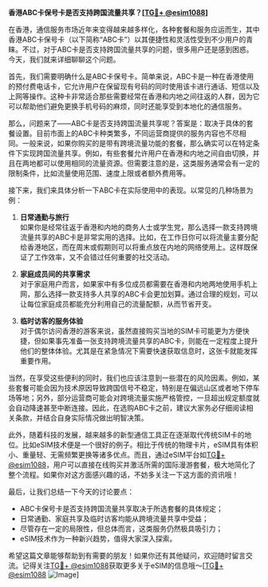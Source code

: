 **香港ABC卡保号卡是否支持跨国流量共享？[[TG💪+ @esim1088](https://t.me/s/esim1088)]**

在香港，通信服务市场近年来变得越来越多样化，各种套餐和服务应运而生，其中香港ABC卡保号卡（以下简称“ABC卡”）以其便捷性和灵活性受到不少用户的青睐。不过，对于ABC卡是否支持跨国流量共享的问题，很多用户还是感到困惑。今天，我们就来详细聊聊这个问题。

首先，我们需要明确什么是ABC卡保号卡。简单来说，ABC卡是一种在香港使用的预付费电话卡，它允许用户在保留现有号码的同时使用该卡进行通话、短信以及上网等操作。这种卡非常适合那些需要经常在香港和内地之间往返的人群，因为它可以帮助他们避免更换手机号码的麻烦，同时还能享受到本地化的通信服务。

那么，问题来了——ABC卡是否支持跨国流量共享呢？答案是：取决于具体的套餐设置。目前市面上的ABC卡种类繁多，不同运营商提供的服务内容也不尽相同。一般来说，如果你购买的是带有跨境流量功能的套餐，那么确实可以在特定条件下实现跨国流量共享。例如，有些套餐允许用户在香港和内地之间自由切换，并且在两地都可以使用相同的流量资源。但需要注意的是，这类服务通常会有一定的限制条件，比如流量使用范围、速度上限或者额外费用等。

接下来，我们来具体分析一下ABC卡在实际使用中的表现。以常见的几种场景为例：

1. **日常通勤与旅行**  
   如果你是经常往返于香港和内地的商务人士或学生党，那么选择一款支持跨境流量共享的ABC卡是非常实用的选择。比如，在工作日你可以将流量主要分配给香港地区，而在周末或假期则可以将重点放在内地的网络使用上。这样既保证了工作效率，又不会错过任何重要的社交活动。

2. **家庭成员间的共享需求**  
   对于家庭用户而言，如果家中有多位成员都需要在香港和内地两地使用手机上网，那么选择一款支持多人共享的ABC卡会更加划算。通过合理的规划，可以让每位家庭成员都能充分利用自己的流量配额，从而节省开支。

3. **临时访客的服务体验**  
   对于偶尔访问香港的游客来说，虽然直接购买当地的SIM卡可能更为方便快捷，但如果事先准备一张支持跨境流量共享的ABC卡，则能在一定程度上提升他们的整体体验。尤其是在紧急情况下需要快速获取信息时，这张卡就能发挥重要作用。

当然，在享受这些便利的同时，我们也应该注意到一些潜在的风险因素。例如，某些套餐可能会因为技术原因导致跨国信号不稳定，特别是在偏远山区或者地下停车场等地；另外，部分运营商可能会对跨境流量实施严格管控，一旦超出规定额度就会自动降速甚至中断连接。因此，在选购ABC卡之前，建议大家务必仔细阅读相关条款，并结合自身实际情况做出明智决策。

此外，随着科技的发展，越来越多的新型通信工具正在逐渐取代传统SIM卡的地位。比如eSIM技术便是一个很好的例子。相比于传统的物理卡片，eSIM具有体积小、重量轻、无需频繁更换等诸多优点。而且，通过eSIM平台如[TG💪+ @esim1088](https://t.me/s/esim1088)，用户可以直接在线购买并激活所需的国际漫游套餐，极大地简化了整个流程。如果你对这方面感兴趣的话，不妨多关注一下这方面的资讯哦！

最后，让我们总结一下今天的讨论要点：
- ABC卡保号卡是否支持跨国流量共享取决于所选套餐的具体规定；
- 日常通勤、家庭共享及临时访客均能从跨境流量共享中受益；
- 尽管存在一定的局限性，但总体而言，这类服务仍然极具吸引力；
- eSIM技术作为一种新兴趋势，值得大家深入探索。

希望这篇文章能够帮助到有需要的朋友！如果你还有其他疑问，欢迎随时留言交流。记得关注[TG💪+ @esim1088](https://t.me/s/esim1088)获取更多关于eSIM的信息哦～[[TG💪+ @esim1088](https://t.me/s/esim1088) ![Image](https://i.postimg.cc/4NQfJmqS/Snipaste-2025-05-13-00-14-12.png)]